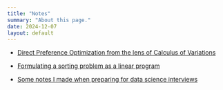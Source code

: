 ```yaml
---
title: "Notes"
summary: "About this page."
date: 2024-12-07
layout: default
---
```

- [Direct Preference Optimization from the lens of Calculus of Variations](https://www.overleaf.com/read/ccqfngmvbqyb#1dae78)
<!-- - [Needle: a minimalist auto-differentiation framework](https://github.com/marsplus/cmu-10741-needle/blob/main/needle_exp.ipynb) -->
- [Formulating a sorting problem as a linear program](https://www.overleaf.com/read/qstzxdqvhfts#7c894c)
<!-- - [A quick demo of Tweedie's formula](https://colab.research.google.com/drive/1kUVs5wE17FzDjbClzcdbXKm_3DAoVZAT?usp=sharing) -->
- [Some notes I made when preparing for data science interviews](https://www.overleaf.com/read/jxkndxnfryqk)

